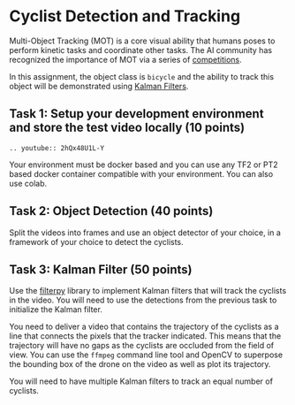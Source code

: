 # Cyclist Detection and Tracking

Multi-Object Tracking (MOT) is a core visual ability that humans poses to perform kinetic tasks and coordinate other tasks. The AI community has recognized the importance of MOT via a series of [competitions](https://motchallenge.net). 

In this assignment, the object class is `bicycle` and the ability to track this object  will be demonstrated using [Kalman Filters](https://en.wikipedia.org/wiki/Kalman_filter).  


## Task 1: Setup your development environment and store the test video locally (10 points)

```{eval-rst}
.. youtube:: 2hQx48U1L-Y
```
Your environment must be docker based and you can use any TF2 or PT2 based docker container compatible with your environment. You can also use colab. 

## Task 2: Object Detection (40 points)

Split the videos into frames and use an object detector of your choice, in a framework of your choice to detect the cyclists.  

## Task 3: Kalman Filter (50 points)

Use the  [filterpy](https://filterpy.readthedocs.io/en/latest/kalman/KalmanFilter.html) library to implement Kalman filters that will track the cyclists in the video. You will need to use the detections from the previous task to initialize the Kalman filter. 

You need to deliver a video that contains the trajectory of the cyclists as a line that connects the pixels that the tracker indicated. This means that the trajectory will have no gaps as the cyclists are occluded from the field of view. You can use the `ffmpeg` command line tool and OpenCV to superpose the bounding box of the drone on the video as well as plot its trajectory. 

You will need to have multiple Kalman filters to track an equal number of cyclists.
